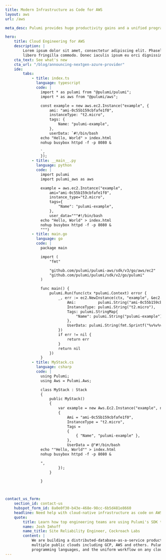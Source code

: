 ```yaml
---
title: Modern Infrastructure as Code for AWS
layout: aws
url: /aws

meta_desc: Pulumi provides huge productivity gains and a unified programming model for Devs and DevOps, through infrastructure as code on the AWS cloud.

hero:
    title: Cloud Engineering for AWS
    description: |
        Lorem ipsum dolor sit amet, consectetur adipiscing elit. Phasellus quis erat quis
        libero fringilla commodo. Donec iaculis ipsum eu orci dignissim, sit amet porttitor velit eleifend.
    cta_text: See what's new
    cta_url: "/blog/announcing-nextgen-azure-provider"
    ide:
        tabs:
            - title: index.ts
              language: typescript
              code: |
                import * as pulumi from "@pulumi/pulumi";
                import * as aws from "@pulumi/aws";

                const example = new aws.ec2.Instance("example", {
                    ami: "ami-0c55b159cbfafe1f0",
                    instanceType: "t2.micro",
                    tags: {
                        Name: "pulumi-example",
                    },
                    userData: `#!/bin/bash
                echo "Hello, World" > index.html
                nohup busybox httpd -f -p 8080 &

                `,
                });
            - title: __main__.py
              language: python
              code: |
                import pulumi
                import pulumi_aws as aws

                example = aws.ec2.Instance("example",
                    ami="ami-0c55b159cbfafe1f0",
                    instance_type="t2.micro",
                    tags={
                        "Name": "pulumi-example",
                    },
                    user_data="""#!/bin/bash
                echo "Hello, World" > index.html
                nohup busybox httpd -f -p 8080 &
                """)
            - title: main.go
              language: go
              code: |
                package main

                import (
                    "fmt"

                    "github.com/pulumi/pulumi-aws/sdk/v3/go/aws/ec2"
                    "github.com/pulumi/pulumi/sdk/v2/go/pulumi"
                )

                func main() {
                    pulumi.Run(func(ctx *pulumi.Context) error {
                        _, err := ec2.NewInstance(ctx, "example", &ec2.InstanceArgs{
                            Ami:          pulumi.String("ami-0c55b159cbfafe1f0"),
                            InstanceType: pulumi.String("t2.micro"),
                            Tags: pulumi.StringMap{
                                "Name": pulumi.String("pulumi-example"),
                            },
                            UserData: pulumi.String(fmt.Sprintf("%v%v%v%v", "#!/bin/bash\n", "echo \"Hello, World\" > index.html\n", "nohup busybox httpd -f -p 8080 &\n", "\n")),
                        })
                        if err != nil {
                            return err
                        }
                        return nil
                    })
                }
            - title: MyStack.cs
              language: csharp
              code: |
                using Pulumi;
                using Aws = Pulumi.Aws;

                class MyStack : Stack
                {
                    public MyStack()
                    {
                        var example = new Aws.Ec2.Instance("example", new Aws.Ec2.InstanceArgs
                        {
                            Ami = "ami-0c55b159cbfafe1f0",
                            InstanceType = "t2.micro",
                            Tags =
                            {
                                { "Name", "pulumi-example" },
                            },
                            UserData = @"#!/bin/bash
                echo ""Hello, World"" > index.html
                nohup busybox httpd -f -p 8080 &

                ",
                        });
                    }

                }



contact_us_form:
    section_id: contact-us
    hubspot_form_id: 8a0e0f30-b43e-468e-98cc-6b5d481e8660
    headline: Need help with cloud-native infrastructure as code on AWS?
    quote:
        title: Learn how top engineering teams are using Pulumi's SDK to create, deploy, and manage AWS resources.
        name: Josh Imhoff
        name_title: Site Reliability Engineer, Cockroach Labs
        content: |
            We are building a distributed-database-as-a-service product that runs on Kubernetes clusters across
            multiple public clouds including GCP, AWS and others. Pulumi's declarative model, the support for real
            programming languages, and the uniform workflow on any cloud make our SRE team much more efficient.
---
```

